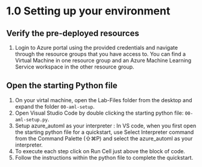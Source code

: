 # 1.0 Setting up your environment
## Verify the pre-deployed resources
1. Login to Azure portal using the provided credentials and navigate through the resource groups that you have access to. You can find a Virtual Machine in one resource group and an Azure Machine Learning Service workspace in the other resource group.

## Open the starting Python file

1. On your virtal machine, open the Lab-Files folder from the desktop and expand the folder `00-aml-setup`.
2. Open Visual Studio Code by double clicking the starting python file: `00-aml-setup.py`.
3. Setup azure_automl as your interpreter : In VS code, when you first open the starting python file for a quickstart, use Select Interpreter command from the Command Palette (⇧⌘P) and select the azure_automl as your interpreter.
4. To execute each step click on Run Cell just above the block of code.
5. Follow the instructions within the python file to complete the quickstart.
